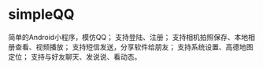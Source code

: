 # simpleQQ
简单的Android小程序，模仿QQ；
支持登陆、注册；
支持相机拍照保存、本地相册查看、视频播放；
支持短信发送，分享软件给朋友；
支持系统设置、高德地图定位；
支持与好友聊天、发说说、看动态。
